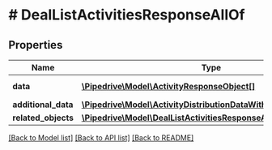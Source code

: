 # # DealListActivitiesResponseAllOf

## Properties

Name | Type | Description | Notes
------------ | ------------- | ------------- | -------------
**data** | [**\Pipedrive\Model\ActivityResponseObject[]**](ActivityResponseObject.md) | The array of activities | [optional]
**additional_data** | [**\Pipedrive\Model\ActivityDistributionDataWithAdditionalData**](ActivityDistributionDataWithAdditionalData.md) |  | [optional]
**related_objects** | [**\Pipedrive\Model\DealListActivitiesResponseAllOfRelatedObjects**](DealListActivitiesResponseAllOfRelatedObjects.md) |  | [optional]

[[Back to Model list]](../../README.md#models) [[Back to API list]](../../README.md#endpoints) [[Back to README]](../../README.md)

